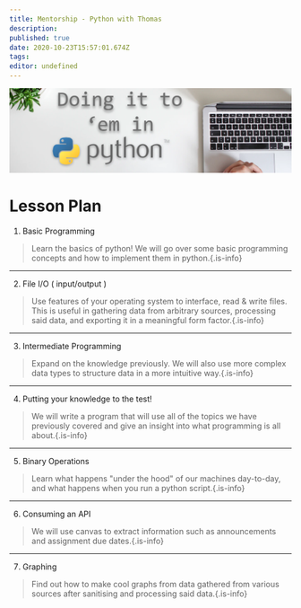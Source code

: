 ```yaml
---
title: Mentorship - Python with Thomas
description: 
published: true
date: 2020-10-23T15:57:01.674Z
tags: 
editor: undefined
---
```


![mentorship-banner-small.png](/mentorship-banner-small.png)

# Lesson Plan

1. Basic Programming
>Learn the basics of python! We will go over some basic programming concepts and how to implement them in python.{.is-info}
---
2. File I/O ( input/output )
>Use features of your operating system to interface, read & write files. This is useful in gathering data from arbitrary sources, processing said data, and exporting it in a meaningful form factor.{.is-info}
---
3. Intermediate Programming
>Expand on the knowledge previously. We will also use more complex data types to structure data in a more intuitive way.{.is-info}
---
4. Putting your knowledge to the test!
>We will write a program that will use all of the topics we have previously covered and give an insight into what programming is all about.{.is-info}
---
5. Binary Operations
>Learn what happens "under the hood" of our machines day-to-day, and what happens when you run a python script.{.is-info}
---
6. Consuming an API
>We will use canvas to extract information such as announcements and assignment due dates.{.is-info}
---
7. Graphing
>Find out how to make cool graphs from data gathered from various sources after sanitising and processing said data.{.is-info}